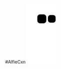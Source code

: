 #AlfieCxn
![Snake animation](https://github.com/Alfiecxn/Alfiecxn/blob/output/github-contribution-grid-snake.svg)
